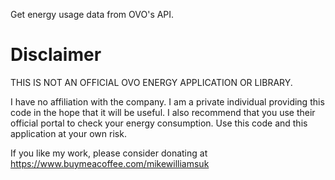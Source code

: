 Get energy usage data from OVO's API.

# Disclaimer

THIS IS NOT AN OFFICIAL OVO ENERGY APPLICATION OR LIBRARY.

I have no affiliation with the company. I am a private individual providing this code in the hope that it will be useful. I also recommend that you use their official portal to check your energy consumption. Use this code and this application at your own risk.

If you like my work, please consider donating at https://www.buymeacoffee.com/mikewilliamsuk
